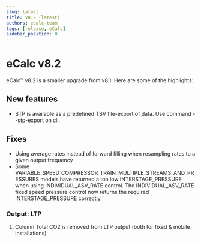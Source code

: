 ```yaml
---
slug: latest
title: v8.2 (latest)
authors: ecalc-team
tags: [release, eCalc]
sidebar_position: 0
---
```


# eCalc v8.2

eCalc™ v8.2 is a smaller upgrade from v8.1. Here are some of the highlights:

## New features
- STP is available as a predefined TSV file-export of data. Use command --stp-export on cli.

## Fixes
- Using average rates instead of forward filling when resampling rates to a given output frequency
- Some VARIABLE_SPEED_COMPRESSOR_TRAIN_MULTIPLE_STREAMS_AND_PRESSURES models have returned a too low INTERSTAGE_PRESSURE when using INDIVIDUAL_ASV_RATE control. The INDIVIDUAL_ASV_RATE fixed speed pressure control now returns the required INTERSTAGE_PRESSURE correctly.

### Output: LTP

1. Column Total CO2 is removed from LTP output (both for fixed & mobile installations)
